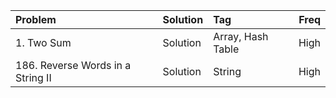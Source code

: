 | Problem| Solution | Tag | Freq |
| :---         |   :---      | :--- |     ---: |
|1. Two Sum|Solution|Array, Hash Table | High |
|186. Reverse Words in a String II|Solution|String| High |

